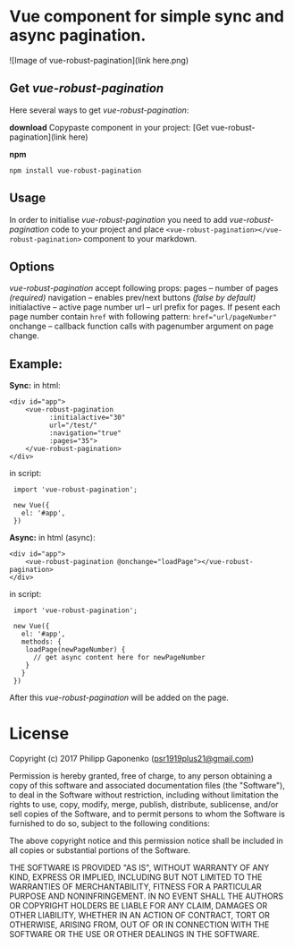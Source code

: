 # Vue component for simple sync and async pagination.

![Image of vue-robust-pagination](link here.png)

Get *vue-robust-pagination*
----------

Here several ways to get *vue-robust-pagination*:

**download**
Copypaste component in your project:
[Get vue-robust-pagination](link here)

**npm**

    npm install vue-robust-pagination


Usage
---------
In order to initialise *vue-robust-pagination*  you need to add *vue-robust-pagination* code to your project and place `<vue-robust-pagination></vue-robust-pagination>` component to your markdown.

Options
-------
*vue-robust-pagination*  accept following props:
pages – number of pages *(required)*
navigation – enables prev/next buttons *(false by default)*
initialactive – active page number
url – url prefix for pages. If pesent each page number contain `href` with following pattern: `href="url/pageNumber"`
onchange – callback function calls with pagenumber argument on page change.

Example:
----
**Sync:**
in html:

    <div id="app">
        <vue-robust-pagination
              :initialactive="30"
              url="/test/"
              :navigation="true"
              :pages="35">
        </vue-robust-pagination>
    </div>

in script:

     import 'vue-robust-pagination';

     new Vue({
       el: '#app',
     })


**Async:**
in html (async):

    <div id="app">
        <vue-robust-pagination @onchange="loadPage"></vue-robust-pagination>
    </div>

in script:

     import 'vue-robust-pagination';

     new Vue({
       el: '#app',
       methods: {
        loadPage(newPageNumber) {
          // get async content here for newPageNumber
        }
       }
     })


After this *vue-robust-pagination* will be added on the page.

License
=======

Copyright (c) 2017 Philipp Gaponenko (psr1919plus21@gmail.com)

Permission is hereby granted, free of charge, to any person obtaining a copy
of this software and associated documentation files (the "Software"), to deal
in the Software without restriction, including without limitation the rights
to use, copy, modify, merge, publish, distribute, sublicense, and/or sell
copies of the Software, and to permit persons to whom the Software is
furnished to do so, subject to the following conditions:

The above copyright notice and this permission notice shall be included in all
copies or substantial portions of the Software.

THE SOFTWARE IS PROVIDED "AS IS", WITHOUT WARRANTY OF ANY KIND, EXPRESS OR
IMPLIED, INCLUDING BUT NOT LIMITED TO THE WARRANTIES OF MERCHANTABILITY,
FITNESS FOR A PARTICULAR PURPOSE AND NONINFRINGEMENT. IN NO EVENT SHALL THE
AUTHORS OR COPYRIGHT HOLDERS BE LIABLE FOR ANY CLAIM, DAMAGES OR OTHER
LIABILITY, WHETHER IN AN ACTION OF CONTRACT, TORT OR OTHERWISE, ARISING FROM,
OUT OF OR IN CONNECTION WITH THE SOFTWARE OR THE USE OR OTHER DEALINGS IN THE
SOFTWARE.
